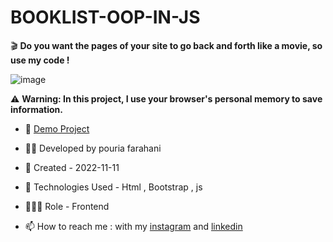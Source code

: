 # BOOKLIST-OOP-IN-JS

🎬 **Do you want the pages of your site to go back and forth like a movie, so use my code !**

![image](https://user-images.githubusercontent.com/109727844/201334000-c4315021-6106-4492-9fd2-58e9fa8f52fc.jpg)

⚠ **Warning: In this project, I use your browser's personal memory to save information.**

- 🔗 [Demo Project](https://pouria-farahani-developer.github.io/BOOKLIST-OOP-IN-JS/)

- 👨‍💻 Developed by pouria farahani

- 📆 Created - 2022-11-11

- 🤖 Technologies Used - Html , Bootstrap , js

- 🕵🏻‍♀️ Role - Frontend

- 📫 How to reach me : with my [instagram](https://www.instagram.com/pouria_farahani_developer) and [linkedin](https://www.linkedin.com/in/pouria-farahani-developer)
